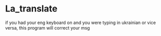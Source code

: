 # La_translate
if you had your eng keyboard on and you were typing in ukrainian or vice versa, this program will correct your msg
